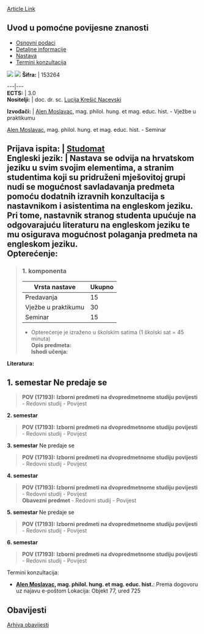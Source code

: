[Article Link](https://www.fhs.hr/predmet/uuppz_a)

## Uvod u pomoćne povijesne znanosti
  * [Osnovni podaci](https://www.fhs.hr/predmet/uuppz_a#v1id-523839_815287_1_0 "Osnovni podaci")
  * [Detaljne informacije](https://www.fhs.hr/predmet/uuppz_a#v1id-523839_815287_1_1 "Detaljne informacije")
  * [Nastava](https://www.fhs.hr/predmet/uuppz_a#v1id-523839_815287_1_2 "Nastava")
  * [Termini konzultacija](https://www.fhs.hr/predmet/uuppz_a#v1id-523839_815287_1_3 "Termini konzultacija")


[![](https://www.fhs.hr/img/flags/gif/hr.gif)](https://www.fhs.hr/predmet/uuppz_a) [![](https://www.fhs.hr/img/flags/gif/gb.gif)](https://www.fhs.hr/en/course/ittasoh_a)
**Šifra:** |  153264  
  
---|---  
**ECTS:** |  3.0   
**Nositelji:** |  doc. dr. sc. [Lucija Krešić Nacevski](https://www.fhs.hr/djelatnik/lucija.kresic_nacevski)   
  
**Izvođači:** |  [Alen Moslavac](https://www.fhs.hr/djelatnik/alen.moslavac), mag. philol. hung. et mag. educ. hist. - Vježbe u praktikumu  
  
[Alen Moslavac](https://www.fhs.hr/djelatnik/alen.moslavac), mag. philol. hung. et mag. educ. hist. - Seminar  
  
**Prijava ispita:** |  [Studomat](http://www.isvu.hr/studomat)  
**Engleski jezik:** |  Nastava se odvija na hrvatskom jeziku u svim svojim elementima, a stranim studentima koji su pridruženi mješovitoj grupi nudi se mogućnost savladavanja predmeta pomoću dodatnih izravnih konzultacija s nastavnikom i asistentima na engleskom jeziku. Pri tome, nastavnik stranog studenta upućuje na odgovarajuću literaturu na engleskom jeziku te mu osigurava mogućnost polaganja predmeta na engleskom jeziku.   
**Opterećenje:**  
---  
> ### 1. komponenta
> | Vrsta nastave | Ukupno  
> ---|---  
> Predavanja | 15  
> Vježbe u praktikumu | 30  
> Seminar | 15  
> * Opterećenje je izraženo u školskim satima (1 školski sat = 45 minuta)   
**Opis predmeta:**  
> **Ishodi učenja:**  

  
**Literatura:**  

  
**1. semestar** Ne predaje se  
---  
> **POV (17193): Izborni predmeti na dvopredmetnome studiju povijesti** - Redovni studij - Povijest  
>   
  
**2. semestar**  
> **POV (17193): Izborni predmeti na dvopredmetnome studiju povijesti** - Redovni studij - Povijest  
>   
  
**3. semestar** Ne predaje se  
> **POV (17193): Izborni predmeti na dvopredmetnome studiju povijesti** - Redovni studij - Povijest  
>   
  
**4. semestar**  
> **POV (17193): Izborni predmeti na dvopredmetnome studiju povijesti** - Redovni studij - Povijest  
>  **Obavezni predmet** - Redovni studij - Povijest  
>   
  
**5. semestar** Ne predaje se  
> **POV (17193): Izborni predmeti na dvopredmetnome studiju povijesti** - Redovni studij - Povijest  
>   
  
**6. semestar**  
> **POV (17193): Izborni predmeti na dvopredmetnome studiju povijesti** - Redovni studij - Povijest  
>   
Termini konzultacija: 
  * **[Alen Moslavac](https://www.fhs.hr/djelatnik/alen.moslavac), mag. philol. hung. et mag. educ. hist.**: 
Prema dogovoru uz najavu e-poštom
Lokacija: Objekt 77, ured 725 


## Obavijesti
[Arhiva obavijesti](https://www.fhs.hr/predmet/uuppz_a?@=20t3f#news_111145 "Arhiva obavijesti")
